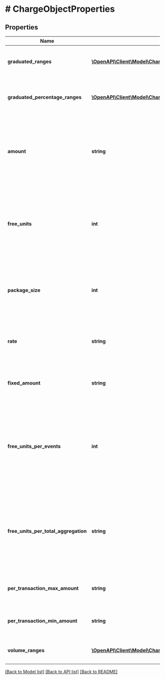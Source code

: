 # # ChargeObjectProperties

## Properties

Name | Type | Description | Notes
------------ | ------------- | ------------- | -------------
**graduated_ranges** | [**\OpenAPI\Client\Model\ChargePropertiesGraduatedRangesInner[]**](ChargePropertiesGraduatedRangesInner.md) | Graduated ranges, sorted from bottom to top tiers, used for a &#x60;graduated&#x60; charge model. | [optional]
**graduated_percentage_ranges** | [**\OpenAPI\Client\Model\ChargePropertiesGraduatedPercentageRangesInner[]**](ChargePropertiesGraduatedPercentageRangesInner.md) | Graduated percentage ranges, sorted from bottom to top tiers, used for a &#x60;graduated_percentage&#x60; charge model. | [optional]
**amount** | **string** | - The unit price, excluding tax, for a &#x60;standard&#x60; charge model. It is expressed as a decimal value. - The amount, excluding tax, for a complete set of units in a &#x60;package&#x60; charge model. It is expressed as a decimal value. | [optional]
**free_units** | **int** | The quantity of units that are provided free of charge for each billing period in a &#x60;package&#x60; charge model. This field specifies the number of units that customers can use without incurring any additional cost during each billing cycle. | [optional]
**package_size** | **int** | The quantity of units included in each pack or set for a &#x60;package&#x60; charge model. It indicates the number of units that are bundled together as a single package or set within the pricing structure. | [optional]
**rate** | **string** | The percentage rate that is applied to the amount of each transaction for a &#x60;percentage&#x60; charge model. It is expressed as a decimal value. | [optional]
**fixed_amount** | **string** | The fixed fee that is applied to each transaction for a &#x60;percentage&#x60; charge model. It is expressed as a decimal value. | [optional]
**free_units_per_events** | **int** | The count of transactions that are not impacted by the &#x60;percentage&#x60; rate and fixed fee in a percentage charge model. This field indicates the number of transactions that are exempt from the calculation of charges based on the specified percentage rate and fixed fee. | [optional]
**free_units_per_total_aggregation** | **string** | The transaction amount that is not impacted by the &#x60;percentage&#x60; rate and fixed fee in a percentage charge model. This field indicates the portion of the transaction amount that is exempt from the calculation of charges based on the specified percentage rate and fixed fee. | [optional]
**per_transaction_max_amount** | **string** | Specifies the maximum allowable spending for a single transaction. Working as a transaction cap. | [optional]
**per_transaction_min_amount** | **string** | Specifies the minimum allowable spending for a single transaction. Working as a transaction floor. | [optional]
**volume_ranges** | [**\OpenAPI\Client\Model\ChargePropertiesVolumeRangesInner[]**](ChargePropertiesVolumeRangesInner.md) | Volume ranges, sorted from bottom to top tiers, used for a &#x60;volume&#x60; charge model. | [optional]

[[Back to Model list]](../../README.md#models) [[Back to API list]](../../README.md#endpoints) [[Back to README]](../../README.md)

